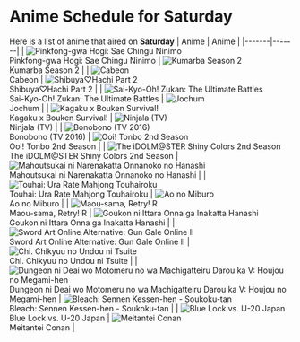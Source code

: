 # Anime Schedule for Saturday
Here is a list of anime that aired on **Saturday** 
| Anime | Anime |
|-------|-------|
| ![Pinkfong-gwa Hogi: Sae Chingu Ninimo](https://cdn.myanimelist.net/images/anime/1552/145268.webp)<br>Pinkfong-gwa Hogi: Sae Chingu Ninimo | ![Kumarba Season 2](https://cdn.myanimelist.net/images/anime/1897/144484.webp)<br>Kumarba Season 2 |
| ![Cabeon](https://cdn.myanimelist.net/images/anime/1340/138135.webp)<br>Cabeon | ![Shibuya♡Hachi Part 2](https://cdn.myanimelist.net/images/anime/1515/144659.webp)<br>Shibuya♡Hachi Part 2 |
| ![Sai-Kyo-Oh! Zukan: The Ultimate Battles](https://cdn.myanimelist.net/images/anime/1229/140383.webp)<br>Sai-Kyo-Oh! Zukan: The Ultimate Battles | ![Jochum](https://cdn.myanimelist.net/images/anime/1827/143336.webp)<br>Jochum |
| ![Kagaku x Bouken Survival!](https://cdn.myanimelist.net/images/anime/1836/145604.webp)<br>Kagaku x Bouken Survival! | ![Ninjala (TV)](https://cdn.myanimelist.net/images/anime/1552/119871.webp)<br>Ninjala (TV) |
| ![Bonobono (TV 2016)](https://cdn.myanimelist.net/images/anime/13/77617.webp)<br>Bonobono (TV 2016) | ![Ooi! Tonbo 2nd Season](https://cdn.myanimelist.net/images/anime/1115/145549.webp)<br>Ooi! Tonbo 2nd Season |
| ![The iDOLM@STER Shiny Colors 2nd Season](https://cdn.myanimelist.net/images/anime/1978/145055.webp)<br>The iDOLM@STER Shiny Colors 2nd Season | ![Mahoutsukai ni Narenakatta Onnanoko no Hanashi](https://cdn.myanimelist.net/images/anime/1535/145026.webp)<br>Mahoutsukai ni Narenakatta Onnanoko no Hanashi |
| ![Touhai: Ura Rate Mahjong Touhairoku](https://cdn.myanimelist.net/images/anime/1306/145571.webp)<br>Touhai: Ura Rate Mahjong Touhairoku | ![Ao no Miburo](https://cdn.myanimelist.net/images/anime/1659/143938.webp)<br>Ao no Miburo |
| ![Maou-sama, Retry! R](https://cdn.myanimelist.net/images/anime/1667/145393.webp)<br>Maou-sama, Retry! R | ![Goukon ni Ittara Onna ga Inakatta Hanashi](https://cdn.myanimelist.net/images/anime/1198/145156.webp)<br>Goukon ni Ittara Onna ga Inakatta Hanashi |
| ![Sword Art Online Alternative: Gun Gale Online II](https://cdn.myanimelist.net/images/anime/1335/145505.webp)<br>Sword Art Online Alternative: Gun Gale Online II | ![Chi. Chikyuu no Undou ni Tsuite](https://cdn.myanimelist.net/images/anime/1749/145922.webp)<br>Chi. Chikyuu no Undou ni Tsuite |
| ![Dungeon ni Deai wo Motomeru no wa Machigatteiru Darou ka V: Houjou no Megami-hen](https://cdn.myanimelist.net/images/anime/1299/144738.webp)<br>Dungeon ni Deai wo Motomeru no wa Machigatteiru Darou ka V: Houjou no Megami-hen | ![Bleach: Sennen Kessen-hen - Soukoku-tan](https://cdn.myanimelist.net/images/anime/1595/144074.webp)<br>Bleach: Sennen Kessen-hen - Soukoku-tan |
| ![Blue Lock vs. U-20 Japan](https://cdn.myanimelist.net/images/anime/1584/144860.webp)<br>Blue Lock vs. U-20 Japan | ![Meitantei Conan](https://cdn.myanimelist.net/images/anime/7/75199.webp)<br>Meitantei Conan |
